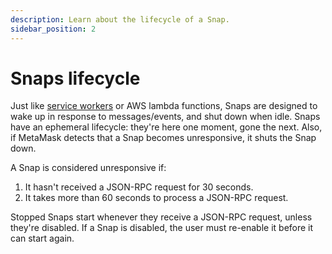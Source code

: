 ```yaml
---
description: Learn about the lifecycle of a Snap.
sidebar_position: 2
---
```


# Snaps lifecycle

Just like [service workers](https://developer.mozilla.org/en-US/docs/Web/API/Service_Worker_API) or
AWS lambda functions, Snaps are designed to wake up in response to messages/events, and shut down
when idle.
Snaps have an ephemeral lifecycle: they're here one moment, gone the next.
Also, if MetaMask detects that a Snap becomes unresponsive, it shuts the Snap down.

A Snap is considered unresponsive if:

1. It hasn't received a JSON-RPC request for 30 seconds.
1. It takes more than 60 seconds to process a JSON-RPC request.

Stopped Snaps start whenever they receive a JSON-RPC request, unless they're disabled.
If a Snap is disabled, the user must re-enable it before it can start again.
